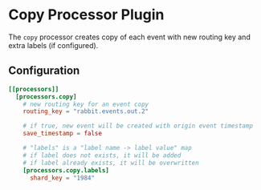# Copy Processor Plugin

The `copy` processor creates copy of each event with new routing key and extra labels (if configured).

## Configuration
```toml
[[processors]]
  [processors.copy]
    # new routing key for an event copy
    routing_key = "rabbit.events.out.2"

    # if true, new event will be created with origin event timestamp
    save_timestamp = false

    # "labels" is a "label name -> label value" map
    # if label does not exists, it will be added
    # if label already exists, it will be overwritten
    [processors.copy.labels]
      shard_key = "1984"
```
